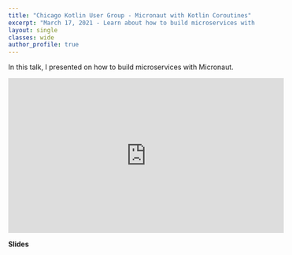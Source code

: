 ```yaml
---
title: "Chicago Kotlin User Group - Micronaut with Kotlin Coroutines"
excerpt: "March 17, 2021 - Learn about how to build microservices with Micronaut."
layout: single
classes: wide
author_profile: true
---
```


In this talk, I presented on how to build microservices with Micronaut. 

<iframe width="560" height="315" src="https://www.youtube.com/embed/LTwRJKtnscc" frameborder="0" allow="accelerometer; autoplay; clipboard-write; encrypted-media; gyroscope; picture-in-picture" allowfullscreen></iframe>

**Slides**

<script async class="speakerdeck-embed" data-id="8a27f8a62ef047ebac984427a495a079" data-ratio="1.77777777777778" src="//speakerdeck.com/assets/embed.js"></script>

